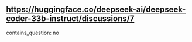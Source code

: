## https://huggingface.co/deepseek-ai/deepseek-coder-33b-instruct/discussions/7

contains_question: no